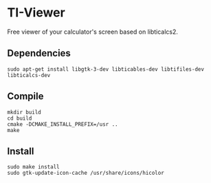 # TI-Viewer

Free viewer of your calculator's screen based on libticalcs2.

## Dependencies

```
sudo apt-get install libgtk-3-dev libticables-dev libtifiles-dev libticalcs-dev
```

## Compile
```
mkdir build
cd build
cmake -DCMAKE_INSTALL_PREFIX=/usr ..
make
```

## Install
```
sudo make install
sudo gtk-update-icon-cache /usr/share/icons/hicolor
```